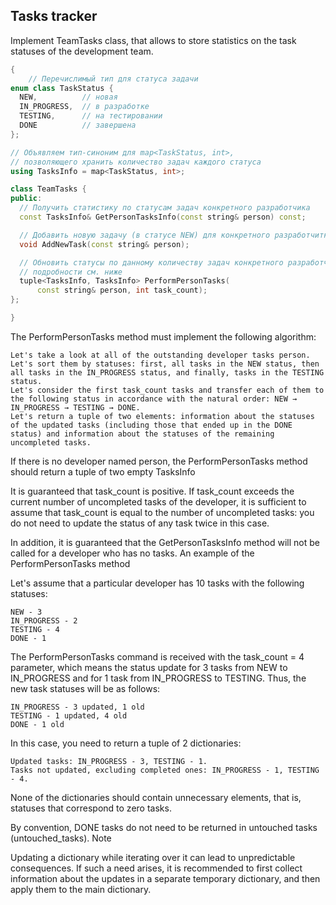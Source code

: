 ## Tasks tracker

Implement TeamTasks class, that allows to store statistics on the task statuses of the development team.
```cpp
{
    // Перечислимый тип для статуса задачи
enum class TaskStatus {
  NEW,          // новая
  IN_PROGRESS,  // в разработке
  TESTING,      // на тестировании
  DONE          // завершена
};

// Объявляем тип-синоним для map<TaskStatus, int>,
// позволяющего хранить количество задач каждого статуса
using TasksInfo = map<TaskStatus, int>;

class TeamTasks {
public:
  // Получить статистику по статусам задач конкретного разработчика
  const TasksInfo& GetPersonTasksInfo(const string& person) const;

  // Добавить новую задачу (в статусе NEW) для конкретного разработчитка
  void AddNewTask(const string& person);

  // Обновить статусы по данному количеству задач конкретного разработчика,
  // подробности см. ниже
  tuple<TasksInfo, TasksInfo> PerformPersonTasks(
      const string& person, int task_count);
};

}
```
The PerformPersonTasks method must implement the following algorithm:

    Let's take a look at all of the outstanding developer tasks person.
    Let's sort them by statuses: first, all tasks in the NEW status, then all tasks in the IN_PROGRESS status, and finally, tasks in the TESTING status.
    Let's consider the first task_count tasks and transfer each of them to the following status in accordance with the natural order: NEW → IN_PROGRESS → TESTING → DONE.
    Let's return a tuple of two elements: information about the statuses of the updated tasks (including those that ended up in the DONE status) and information about the statuses of the remaining uncompleted tasks.

If there is no developer named person, the PerformPersonTasks method should return a tuple of two empty TasksInfo

It is guaranteed that task_count is positive. If task_count exceeds the current number of uncompleted tasks of the developer, it is sufficient to assume that task_count is equal to the number of uncompleted tasks: you do not need to update the status of any task twice in this case.

In addition, it is guaranteed that the GetPersonTasksInfo method will not be called for a developer who has no tasks.
An example of the PerformPersonTasks method

Let's assume that a particular developer has 10 tasks with the following statuses:

    NEW - 3
    IN_PROGRESS - 2
    TESTING - 4
    DONE - 1

The PerformPersonTasks command is received with the task_count = 4 parameter, which means the status update for 3 tasks from NEW to IN_PROGRESS and for 1 task from IN_PROGRESS to TESTING. Thus, the new task statuses will be as follows:

    IN_PROGRESS - 3 updated, 1 old
    TESTING - 1 updated, 4 old
    DONE - 1 old

In this case, you need to return a tuple of 2 dictionaries:

    Updated tasks: IN_PROGRESS - 3, TESTING - 1.
    Tasks not updated, excluding completed ones: IN_PROGRESS - 1, TESTING - 4.

None of the dictionaries should contain unnecessary elements, that is, statuses that correspond to zero tasks.

By convention, DONE tasks do not need to be returned in untouched tasks (untouched_tasks).
Note

Updating a dictionary while iterating over it can lead to unpredictable consequences. If such a need arises, it is recommended to first collect information about the updates in a separate temporary dictionary, and then apply them to the main dictionary.
